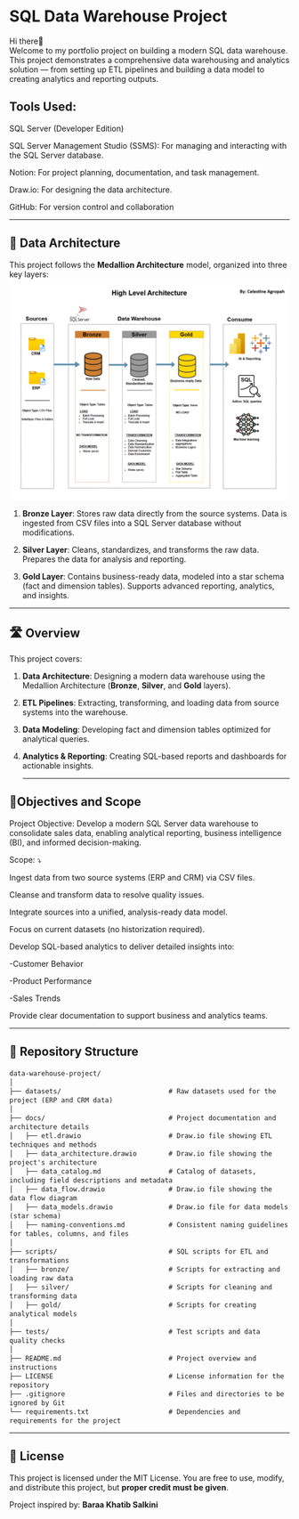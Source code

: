 # SQL Data Warehouse Project

Hi there👋  
Welcome to my portfolio project on building a modern SQL data warehouse. This project demonstrates a comprehensive data warehousing and analytics solution — from setting up ETL pipelines and building a data model to creating analytics and reporting outputs.

## Tools Used:

SQL Server (Developer Edition)

SQL Server Management Studio (SSMS): For managing and interacting with the SQL Server database.

Notion: For project planning, documentation, and task management.

Draw.io: For designing the data architecture.

GitHub: For version control and collaboration   


---

## 🚧 Data Architecture

This project follows the **Medallion Architecture** model, organized into three key layers:
![Data Architecture](docs/data_warehouse_arch.png)


1. **Bronze Layer**: Stores raw data directly from the source systems. Data is ingested from CSV files into a SQL Server database without modifications.

2. **Silver Layer**: Cleans, standardizes, and transforms the raw data. Prepares the data for analysis and reporting.

3. **Gold Layer**: Contains business-ready data, modeled into a star schema (fact and dimension tables). Supports advanced reporting, analytics, and insights.

---

## 🛣️ Overview

This project covers:

1. **Data Architecture**: Designing a modern data warehouse using the Medallion Architecture (**Bronze**, **Silver**, and **Gold** layers).
2. **ETL Pipelines**: Extracting, transforming, and loading data from source systems into the warehouse.
3. **Data Modeling**: Developing fact and dimension tables optimized for analytical queries.
4. **Analytics & Reporting**: Creating SQL-based reports and dashboards for actionable insights.

   ---
## 🎯Objectives and Scope

Project Objective:
Develop a modern SQL Server data warehouse to consolidate sales data, enabling analytical reporting, business intelligence (BI), and informed decision-making.

Scope: ⤵️

Ingest data from two source systems (ERP and CRM) via CSV files.

Cleanse and transform data to resolve quality issues.

Integrate sources into a unified, analysis-ready data model.

Focus on current datasets (no historization required).

Develop SQL-based analytics to deliver detailed insights into:

-Customer Behavior

-Product Performance

-Sales Trends

Provide clear documentation to support business and analytics teams.

---
## 📂 Repository Structure

```
data-warehouse-project/
│
├── datasets/                           # Raw datasets used for the project (ERP and CRM data)
│
├── docs/                               # Project documentation and architecture details
│   ├── etl.drawio                      # Draw.io file showing ETL techniques and methods
│   ├── data_architecture.drawio        # Draw.io file showing the project's architecture
│   ├── data_catalog.md                 # Catalog of datasets, including field descriptions and metadata
│   ├── data_flow.drawio                # Draw.io file showing the data flow diagram
│   ├── data_models.drawio              # Draw.io file for data models (star schema)
│   ├── naming-conventions.md           # Consistent naming guidelines for tables, columns, and files
│
├── scripts/                            # SQL scripts for ETL and transformations
│   ├── bronze/                         # Scripts for extracting and loading raw data
│   ├── silver/                         # Scripts for cleaning and transforming data
│   ├── gold/                           # Scripts for creating analytical models
│
├── tests/                              # Test scripts and data quality checks
│
├── README.md                           # Project overview and instructions
├── LICENSE                             # License information for the repository
├── .gitignore                          # Files and directories to be ignored by Git
└── requirements.txt                    # Dependencies and requirements for the project
```
---
## 📜 **License**

This project is licensed under the MIT License.
You are free to use, modify, and distribute this project, but **proper credit must be given**.

Project inspired by: **Baraa Khatib Salkini** 
